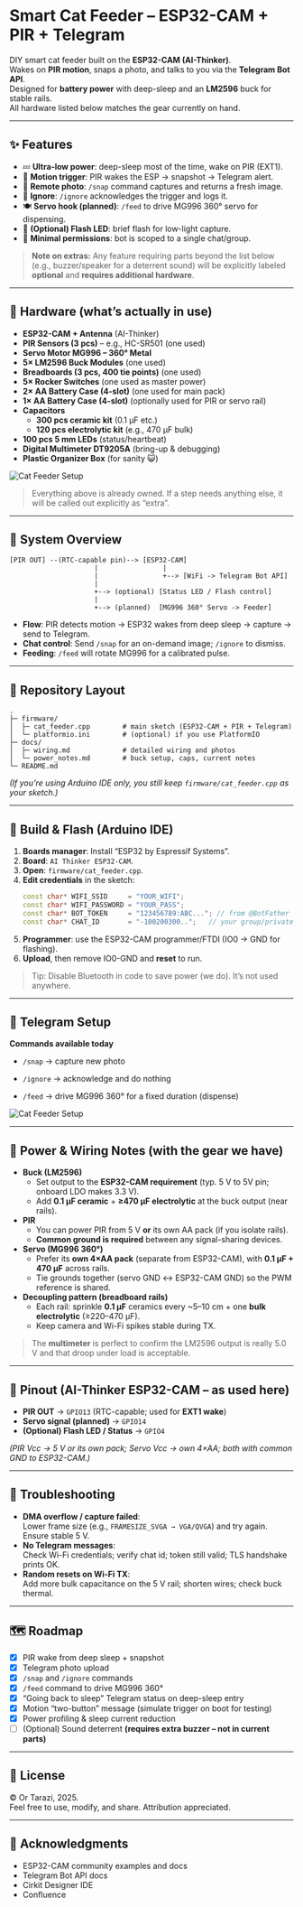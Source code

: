 # Smart Cat Feeder – ESP32-CAM + PIR + Telegram

DIY smart cat feeder built on the **ESP32-CAM (AI-Thinker)**.  
Wakes on **PIR motion**, snaps a photo, and talks to you via the **Telegram Bot API**.  
Designed for **battery power** with deep-sleep and an **LM2596** buck for stable rails.  
All hardware listed below matches the gear currently on hand.

---

## ✨ Features

- 💤 **Ultra-low power**: deep-sleep most of the time, wake on PIR (EXT1).
- 👀 **Motion trigger**: PIR wakes the ESP → snapshot → Telegram alert.
- 📸 **Remote photo**: `/snap` command captures and returns a fresh image.
- 🚫 **Ignore**: `/ignore` acknowledges the trigger and logs it.
- 🍽️ **Servo hook (planned)**: `/feed` to drive MG996 360° servo for dispensing.
- 🔦 **(Optional) Flash LED**: brief flash for low-light capture.
- 🔐 **Minimal permissions**: bot is scoped to a single chat/group.

> **Note on extras:** Any feature requiring parts beyond the list below (e.g., buzzer/speaker for a deterrent sound) will be explicitly labeled **optional** and **requires additional hardware**.

---

## 🧱 Hardware (what’s actually in use)

- **ESP32-CAM + Antenna** (AI-Thinker)
- **PIR Sensors (3 pcs)** – e.g., HC-SR501 (one used)
- **Servo Motor MG996 – 360° Metal**
- **5× LM2596 Buck Modules** (one used)
- **Breadboards (3 pcs, 400 tie points)** (one used)
- **5× Rocker Switches** (one used as master power)
- **2× AA Battery Case (4-slot)** (one used for main pack)
- **1× AA Battery Case (4-slot)** (optionally used for PIR or servo rail)
- **Capacitors**  
  - **300 pcs ceramic kit** (0.1 µF etc.)  
  - **120 pcs electrolytic kit** (e.g., 470 µF bulk)
- **100 pcs 5 mm LEDs** (status/heartbeat)
- **Digital Multimeter DT9205A** (bring-up & debugging)
- **Plastic Organizer Box** (for sanity 😺)

![Cat Feeder Setup](photos_and_diagrams/Cat-feeder_assembley.png)

> Everything above is already owned. If a step needs anything else, it will be called out explicitly as “extra”.

---

## 🔌 System Overview

```
[PIR OUT] --(RTC-capable pin)--> [ESP32-CAM]
                     |                |
                     |                +--> [WiFi -> Telegram Bot API]
                     |
                     +--> (optional) [Status LED / Flash control]
                     |
                     +--> (planned)  [MG996 360° Servo -> Feeder]
```

- **Flow**: PIR detects motion → ESP32 wakes from deep sleep → capture → send to Telegram.  
- **Chat control**: Send `/snap` for an on-demand image; `/ignore` to dismiss.  
- **Feeding**: `/feed` will rotate MG996 for a calibrated pulse.

---

## 🧭 Repository Layout

```
.
├─ firmware/
│  ├─ cat_feeder.cpp        # main sketch (ESP32-CAM + PIR + Telegram)
│  └─ platformio.ini        # (optional) if you use PlatformIO
├─ docs/
│  ├─ wiring.md             # detailed wiring and photos
│  └─ power_notes.md        # buck setup, caps, current notes
└─ README.md
```

*(If you’re using Arduino IDE only, you still keep `firmware/cat_feeder.cpp` as your sketch.)*

---

## 🔧 Build & Flash (Arduino IDE)

1. **Boards manager**: Install “ESP32 by Espressif Systems”.
2. **Board**: `AI Thinker ESP32-CAM`.
3. **Open**: `firmware/cat_feeder.cpp`.
4. **Edit credentials** in the sketch:
   ```cpp
   const char* WIFI_SSID     = "YOUR_WIFI";
   const char* WIFI_PASSWORD = "YOUR_PASS";
   const char* BOT_TOKEN     = "123456789:ABC..."; // from @BotFather
   const char* CHAT_ID       = "-100200300..";   // your group/private chat id
   ```
5. **Programmer**: use the ESP32-CAM programmer/FTDI (IO0 → GND for flashing).
6. **Upload**, then remove IO0-GND and **reset** to run.

> Tip: Disable Bluetooth in code to save power (we do). It’s not used anywhere.

---

## 📲 Telegram Setup

**Commands available today**
- `/snap` → capture new photo

- `/ignore` → acknowledge and do nothing

- `/feed` → drive MG996 360° for a fixed duration (dispense)

![Cat Feeder Setup](photos_and_diagrams/Cat-feeder_workflow.jpg)



---

## 🪫 Power & Wiring Notes (with the gear we have)

- **Buck (LM2596)**  
  - Set output to the **ESP32-CAM requirement** (typ. 5 V to 5V pin; onboard LDO makes 3.3 V).  
  - Add **0.1 µF ceramic** + **≥470 µF electrolytic** at the buck output (near rails).
- **PIR**  
  - You can power PIR from 5 V **or** its own AA pack (if you isolate rails).  
  - **Common ground is required** between any signal-sharing devices.
- **Servo (MG996 360°)**  
  - Prefer its **own 4×AA pack** (separate from ESP32-CAM), with **0.1 µF + 470 µF** across rails.  
  - Tie grounds together (servo GND ↔ ESP32-CAM GND) so the PWM reference is shared.
- **Decoupling pattern (breadboard rails)**  
  - Each rail: sprinkle **0.1 µF** ceramics every ~5–10 cm + one **bulk electrolytic** (≥220–470 µF).  
  - Keep camera and Wi-Fi spikes stable during TX.

> The **multimeter** is perfect to confirm the LM2596 output is really 5.0 V and that droop under load is acceptable.

---

## 🧵 Pinout (AI-Thinker ESP32-CAM – as used here)

- **PIR OUT** → `GPIO13` (RTC-capable; used for **EXT1 wake**)
- **Servo signal (planned)** → `GPIO14`
- **(Optional) Flash LED / Status** → `GPIO4`

*(PIR Vcc → 5 V or its own pack; Servo Vcc → own 4×AA; both with common GND to ESP32-CAM.)*

---

## 🐞 Troubleshooting

- **DMA overflow / capture failed**:  
  Lower frame size (e.g., `FRAMESIZE_SVGA → VGA/QVGA`) and try again. Ensure stable 5 V.
- **No Telegram messages**:  
  Check Wi-Fi credentials; verify chat id; token still valid; TLS handshake prints OK.
- **Random resets on Wi-Fi TX**:  
  Add more bulk capacitance on the 5 V rail; shorten wires; check buck thermal.

---

## 🗺️ Roadmap

- [x] PIR wake from deep sleep + snapshot
- [x] Telegram photo upload
- [x] `/snap` and `/ignore` commands
- [x] `/feed` command to drive MG996 360°
- [x] “Going back to sleep” Telegram status on deep-sleep entry
- [x] Motion “two-button” message (simulate trigger on boot for testing)
- [x] Power profiling & sleep current reduction
- [ ] (Optional) Sound deterrent **(requires extra buzzer – not in current parts)**

---

## 📜 License

© Or Tarazi, 2025.  
Feel free to use, modify, and share. Attribution appreciated.

---

## 🙌 Acknowledgments

- ESP32-CAM community examples and docs  
- Telegram Bot API docs  
- Cirkit Designer IDE
- Confluence
